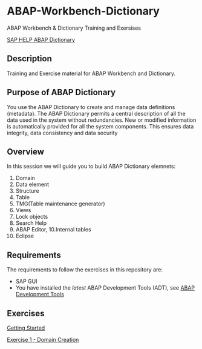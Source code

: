 # ABAP-Workbench-Dictionary
ABAP Workbench &amp; Dictionary Training and Exersises

[SAP HELP ABAP Dictionary ](https://help.sap.com/saphelp_SCM700_ehp02/helpdata/en/cf/21ede5446011d189700000e8322d00/frameset.htm)
## Description
Training and Exercise material for ABAP Workbench and Dictionary.
## Purpose of ABAP Dictionary
You use the ABAP Dictionary to create and manage data definitions (metadata). The ABAP Dictionary permits a central description of all the data used in the system without redundancies. New or modified information is automatically provided for all the system components. This ensures data integrity, data consistency and data security

## Overview
In this session we will guide you to build ABAP Dictionary elemnets:
1. Domain 
2. Data element
3. Structure
4. Table
5. TMG(Table maintenance generator)
6. Views
7. Lock objects
8. Search Help
9. ABAP Editor, 
10.Internal tables
11. Eclipse 

## Requirements
The requirements to follow the exercises in this repository are:
* SAP GUI
* You have installed the _latest_ ABAP Development Tools (ADT), see [ABAP Development Tools](https://tools.hana.ondemand.com/#abap)

## Exercises
[Getting Started](Exercises/EX0/EX0.MD)

[Exercise 1 - Domain Creation](Exercises/EX1/EX1.md)
